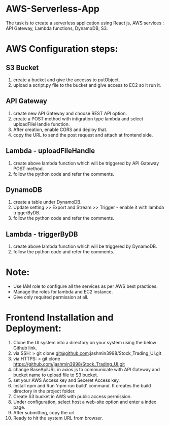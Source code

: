 
# AWS-Serverless-App

The task is to create a serverless application using React js, AWS services : API Gateway, Lambda functions, DynamoDB, S3. 

# AWS Configuration steps:
## S3 Bucket
1.  create a bucket and give the accesss to putObject.
2.  upload a script.py file to the bucket and give access to EC2 so it run it.

## API Gateway
1.  create new API Gateway and choose REST API option.
2.  create a POST method with intigration type lambda and select uploadFileHandle function.
3.  After creation, enable CORS and deploy that.
4.  copy the URL to send the post request and attach at frontend side.

## Lambda - uploadFileHandle
1.  create above lambda function which will be triggered by API Gateway POST method.
2.  follow the python code and refer the comments.

## DynamoDB
1.  create a table under DynamoDB.
2.  Update setting >> Export and Stream >> Trigger - enable it with lambda triggerByDB.
3.  follow the python code and refer the comments.

## Lambda - triggerByDB
1.  create above lambda function which will be triggered by DynamoDB.
2.  follow the python code and refer the comments.

# Note: 
-   Use IAM role to configure all the services as per AWS best practices.
-   Manage the roles for lambda and EC2 instance.
-   Give only required permission at all.


# Frontend Installation and Deployment:

1.	Clone the UI system into a directory on your system using the below Github link.
2.	via SSH: > git clone git@github.com:jashmin3998/Stock_Trading_UI.git 
3.	via HTTPS: > git clone https://github.com/jashmin3998/Stock_Trading_UI.git
4.	change BaseApiURL in axios.js to communicate with API Gateway and bucket name to upload file to S3 bucket.
5.	set your AWS Access key and Seceret Access key.
6.	Install npm and Run 'npm run build' command. It creates the build directory in the project folder.
7.	Create S3 bucket in AWS with public access permission.
8.	Under configuration, select host a web-site option and enter a index page.
9.	After submitting, copy the url.
10.	Ready to hit the system URL from browser.


